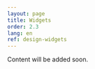 ```yaml
---
layout: page
title: Widgets
order: 2.3
lang: en
ref: design-widgets
---
```


Content will be added soon.
